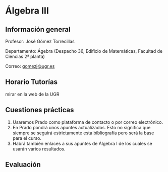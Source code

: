# Álgebra III

## Información general

Profesor: José Gómez Torrecillas

Departamento: Ágebra (Despacho 36, Edificio de Matemáticas, Facultad de Ciencias 2ª planta)

Correo: gomezj@ugr.es

## Horario Tutorías

mirar en la web de la UGR

## Cuestiones prácticas

1. Usaremos Prado como plataforma de contacto o por correo electrónico.
2. En Prado pondrá unos apuntes actualizados. Esto no significa que siempre se seguirá estrictamente esta bibliografía pero será la base para el curso.
3. Habrá también enlaces a sus apuntes de Álgebra I de los cuales se usarán varios resultados.

## Evaluación




